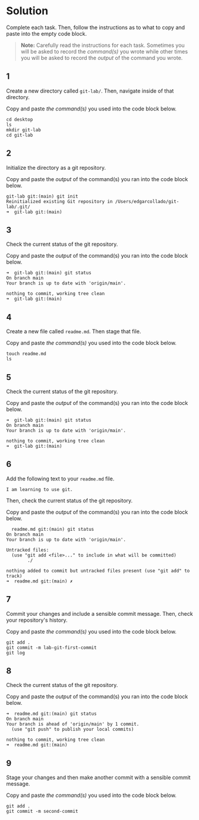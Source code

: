 # Solution

Complete each task. Then, follow the instructions as to what to copy and paste into the empty code block.

> **Note:** Carefully read the instructions for each task. Sometimes you will be asked to record the _command(s)_ you wrote while other times you will be asked to record the _output_ of the command you wrote.

## 1

Create a new directory called `git-lab/`. Then, navigate inside of that directory.

Copy and paste _the command(s)_ you used into the code block below.

```
cd desktop
ls
mkdir git-lab
cd git-lab
```

## 2

Initialize the directory as a git repository.

Copy and paste the _output_ of the command(s) you ran into the code block below.

```
git-lab git:(main) git init
Reinitialized existing Git repository in /Users/edgarcollado/git-lab/.git/
➜  git-lab git:(main) 
```

## 3

Check the current status of the git repository.

Copy and paste the _output_ of the command(s) you ran into the code block below.

```
➜  git-lab git:(main) git status
On branch main
Your branch is up to date with 'origin/main'.

nothing to commit, working tree clean
➜  git-lab git:(main) 
```

## 4

Create a new file called `readme.md`. Then stage that file.

Copy and paste _the command(s)_ you used into the code block below.

```
touch readme.md
ls
```

## 5

Check the current status of the git repository.

Copy and paste the _output_ of the command(s) you ran into the code block below.

```
➜  git-lab git:(main) git status
On branch main
Your branch is up to date with 'origin/main'.

nothing to commit, working tree clean
➜  git-lab git:(main) 
```

## 6

Add the following text to your `readme.md` file.

```
I am learning to use git.
```

Then, check the current status of the git repository.

Copy and paste the _output_ of the command(s) you ran into the code block below.

```
  readme.md git:(main) git status
On branch main
Your branch is up to date with 'origin/main'.

Untracked files:
  (use "git add <file>..." to include in what will be committed)
        ./

nothing added to commit but untracked files present (use "git add" to track)
➜  readme.md git:(main) ✗ 
```

## 7

Commit your changes and include a sensible commit message. Then, check your repository's history.

Copy and paste _the command(s)_ you used into the code block below.

```
git add .
git commit -m lab-git-first-commit
git log
```

## 8

Check the current status of the git repository.

Copy and paste the _output_ of the command(s) you ran into the code block below.

```
➜  readme.md git:(main) git status
On branch main
Your branch is ahead of 'origin/main' by 1 commit.
  (use "git push" to publish your local commits)

nothing to commit, working tree clean
➜  readme.md git:(main) 
```

## 9

Stage your changes and then make another commit with a sensible commit message.

Copy and paste _the command(s)_ you used into the code block below.

```
git add .
git commit -m second-commit
```
